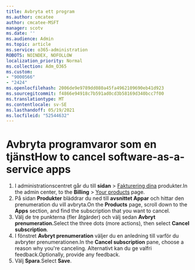 ```yaml
---
title: Avbryta ett program
ms.author: cmcatee
author: cmcatee-MSFT
manager: scotv
ms.date: ''
ms.audience: Admin
ms.topic: article
ms.service: o365-administration
ROBOTS: NOINDEX, NOFOLLOW
localization_priority: Normal
ms.collection: Adm_O365
ms.custom:
- "9000566"
- "2424"
ms.openlocfilehash: 2006de9e9789dd080a45fa4962109690eb41d923
ms.sourcegitcommit: f4866e94918c7b591ad0cd3b58169d340bcc7f00
ms.translationtype: MT
ms.contentlocale: sv-SE
ms.lasthandoff: 05/19/2021
ms.locfileid: "52544632"
---
```

# <a name="how-to-cancel-software-as-a-service-apps"></a><span data-ttu-id="5ca3c-102">Avbryta programvaror som en tjänst</span><span class="sxs-lookup"><span data-stu-id="5ca3c-102">How to cancel software-as-a-service apps</span></span>

1. <span data-ttu-id="5ca3c-103">I administrationscentret går du till **sidan**  >  [Fakturering dina](https://go.microsoft.com/fwlink/p/?linkid=842054) produkter.</span><span class="sxs-lookup"><span data-stu-id="5ca3c-103">In the admin center, to the **Billing** > [Your products](https://go.microsoft.com/fwlink/p/?linkid=842054) page.</span></span>
2. <span data-ttu-id="5ca3c-104">På sidan **Produkter** bläddrar du ned till **avsnittet Appar** och hittar den prenumeration du vill avbryta.</span><span class="sxs-lookup"><span data-stu-id="5ca3c-104">On the **Products** page, scroll down to the **Apps** section, and find the subscription that you want to cancel.</span></span> 
3. <span data-ttu-id="5ca3c-105">Välj de tre punkterna (fler åtgärder) och välj sedan **Avbryt prenumeration.**</span><span class="sxs-lookup"><span data-stu-id="5ca3c-105">Select the three dots (more actions), then select **Cancel subscription**.</span></span>
4. <span data-ttu-id="5ca3c-106">I fönstret **Avbryt prenumeration** väljer du en anledning till varför du avbryter prenumerationen.</span><span class="sxs-lookup"><span data-stu-id="5ca3c-106">In the **Cancel subscription** pane, choose a reason why you're canceling.</span></span> <span data-ttu-id="5ca3c-107">Alternativt kan du ge valfri feedback.</span><span class="sxs-lookup"><span data-stu-id="5ca3c-107">Optionally, provide any feedback.</span></span>
5. <span data-ttu-id="5ca3c-108">Välj **Spara**.</span><span class="sxs-lookup"><span data-stu-id="5ca3c-108">Select **Save**.</span></span>